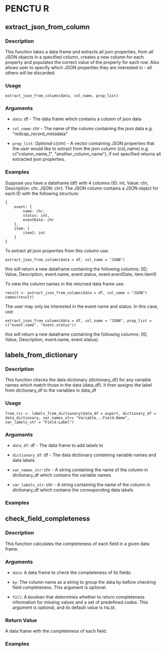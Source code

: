# PENCTU R

## extract_json_from_column

### Description
This function takes a data frame and extracts all json properties, from all JSON objects in a specified column, creates a new column for each property and populates the correct value of the property for each row. Also allows user to specify which JSON properties they are interested in - all others will be discarded.

### Usage
```
extract_json_from_column(data, col_name, prop_list)
```

### Arguments
-   `data`: df - The data frame which contains a column of json data

-   `col_name`: chr - The name of the column containing the json data e.g. "redcap_record_metadata" 

-   `prop_list`: _Optional_ c(chr) -  A vector containing JSON properties that the user would like to extract from the json column (col_name) e.g. c("column_name_1", "another_column_name"), if not specified returns all extracted json properties. 

### Examples
Suppose you have a dataframe (df) with 4 columns (ID: int, Value: chr, Description: chr, JSON: chr). The JSON column contains a JSON object for each ID with the following structure: 
```
{
    event: {
        name: chr, 
        status: int, 
        eventDate: chr
    },
    item: {
        item1: int
    }
}

```
To extract all json properties from this column use: 

```
extract_json_from_column(data = df, col_name = "JSON")
```

this will return a new dataframe containing the following columns:
(ID, Value, Description, event.name, event.status, event.eventDate, item.item1)

To view the column names in the returned data frame use: 

```
result <- extract_json_from_column(data = df, col_name = "JSON")
names(result)
```

The user may only be interested in the event name and status. In this case, use: 

```
extract_json_from_column(data = df, col_name = "JSON", prop_list = c("event.name", "event.status"))
```
this will return a new dataframe containing the following columns:
(ID, Value, Description, event.name, event.status).


## labels_from_dictionary

### Description
This function checks the data dictionary (dictionary_df) for any variable names which match those in the data (data_df). It then assigns the label from dictionary_df to the variables in data_df

### Usage
```
from_rcc <- labels_from_dictionary(data_df = export, dictionary_df = data_dictionary, var_names_str= "Variable...Field.Name", var_labels_str = "Field.Label")
```

### Arguments
-   `data_df`: df - The data frame to add labels to

-   `dictionary_df`: df - The data dictionary containing variable names and data labels

-   `var_names_str`: chr - A string containing the name of the column in dictionary_df which contains the variable names

-   `var_labels_str`: chr - A string containing the name of the column in dictionary_df which contains the corresponding data labels

### Examples


## check_field_completeness


### Description
This function calculates the completeness of each field in a given data frame.

### Arguments

- `data`: A data frame to check the completeness of its fields.

- `by`: The column name as a string to group the data by before checking field completeness. This argument is optional.

- `full`: A boolean that determines whether to return completeness information for missing values and a set of predefined codes. This argument is optional, and its default value is `FALSE`.

### Return Value

A data frame with the completeness of each field.

### Examples